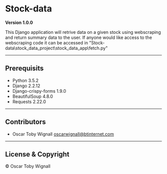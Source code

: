 # Stock-data

**Version 1.0.0**

This Django application will retrive data on a given stock using webscraping and return summary data to the user. If anyone would like access to the webscraping code it can be accessed in "Stock-data\stock_data_project\stock_data_app\fetch.py"

---

## Prerequisits

* Python 3.5.2
* Django 2.2.12
* Django-crispy-forms 1.9.0
* BeautifulSoup 4.8.0
* Requests 2.22.0

---

## Contributors

- Oscar Toby Wignall <oscarwignall@btinternet.com>

---

## License & Copyright

© Oscar Toby Wignall